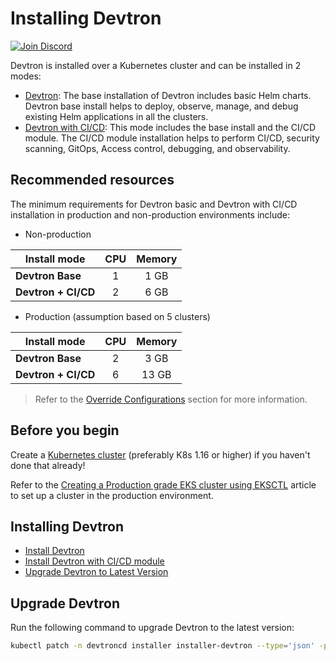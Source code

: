 # Installing Devtron
 
[![Join Discord](https://img.shields.io/badge/Join%20us%20on-Discord-e01563.svg)](https://discord.gg/jsRG5qx2gp)
 
Devtron is installed over a Kubernetes cluster and can be installed in 2 modes:

* [Devtron](install-devtron.md): The base installation of Devtron includes basic Helm charts. Devtron base install helps to deploy, observe, manage, and debug existing Helm applications in all the clusters.
* [Devtron with CI/CD](install-devtron-with-cicd.md): This mode includes the base install and the CI/CD module. The CI/CD module installation helps to perform CI/CD, security scanning, GitOps, Access control, debugging, and observability.

## Recommended resources

The minimum requirements for Devtron basic and Devtron with CI/CD installation in production and non-production environments include:

* Non-production

| Install mode | CPU | Memory |
| --- | :---: | :---: |
| **Devtron Base** | 1 | 1 GB |
| **Devtron + CI/CD** | 2 | 6 GB |

* Production (assumption based on 5 clusters)

| Install mode | CPU | Memory |
| --- | :---: | :---: |
| **Devtron Base** | 2 | 3 GB |
| **Devtron + CI/CD** | 6 | 13 GB |

> Refer to the [Override Configurations](./override-default-devtron-installation-configs.md) section for more information.
 
## Before you begin
 
Create a [Kubernetes cluster](https://kubernetes.io/docs/tutorials/kubernetes-basics/create-cluster/) (preferably K8s 1.16 or higher) if you haven't done that already!
 
Refer to the [Creating a Production grade EKS cluster using EKSCTL](https://devtron.ai/blog/creating-production-grade-kubernetes-eks-cluster-eksctl/) article to set up a cluster in the production environment.

## Installing Devtron
 
* [Install Devtron](install-devtron.md)
* [Install Devtron with CI/CD module](install-devtron-with-cicd.md)
* [Upgrade Devtron to Latest Version](#upgrade-devtron)
 
## Upgrade Devtron
 
Run the following command to upgrade Devtron to the latest version:
 
```bash
kubectl patch -n devtroncd installer installer-devtron --type='json' -p='[{"op": "add", "path": "/spec/reSync", "value": true }]'
```
